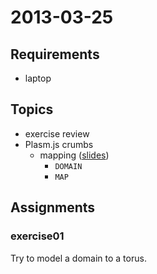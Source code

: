 # 2013-03-25

## Requirements

* laptop

## Topics

* exercise review
* Plasm.js crumbs
  - mapping ([slides](http://apily.io/slidify?md=https://raw.github.com/cvdlab/plasm-crumbs-slides/master/chapters/mapping/Readme.md))
      - `DOMAIN`
      - `MAP`

## Assignments

### exercise01

Try to model a domain to a torus.
